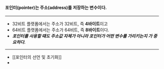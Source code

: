 #### 포인터(pointer)는 주소(address)를 저장하는 변수이다. ####
_____
- 32비트 플랫폼에서는 주소가 32비트, 즉 **4바이트**이고
- 64비트 플랫폼에서는 주소가 64비트, 즉 **8바이트**이다.
- ***포인터를 사용할 떄도 주소값 자체가 아니라 포인터가 어떤 변수를 가리키는지 가 중요하다.***

____

- [[포인터의 선언 및 초기화]]
- 